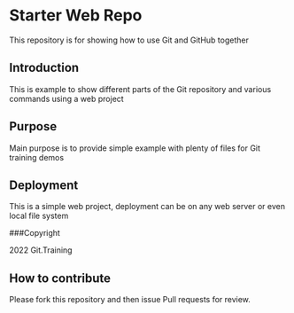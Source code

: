 # Starter Web Repo

This repository is for showing how to use Git and GitHub together

## Introduction

This is example to show different parts of the Git repository and various commands using a web project

## Purpose

Main purpose is to  provide simple example with plenty of files for Git training demos

## Deployment

This is a simple web project, deployment can be on any web server or even local file system

###Copyright

2022 Git.Training

## How to contribute

Please fork this repository and then issue Pull requests for review.